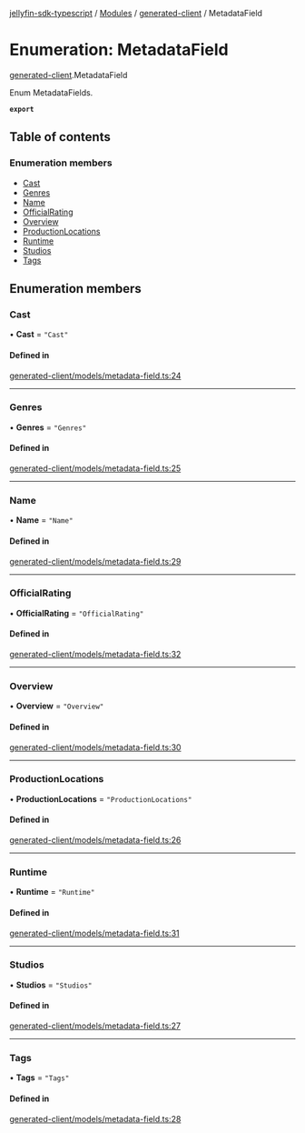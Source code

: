 [jellyfin-sdk-typescript](../README.md) / [Modules](../modules.md) / [generated-client](../modules/generated_client.md) / MetadataField

# Enumeration: MetadataField

[generated-client](../modules/generated_client.md).MetadataField

Enum MetadataFields.

**`export`**

## Table of contents

### Enumeration members

- [Cast](generated_client.MetadataField.md#cast)
- [Genres](generated_client.MetadataField.md#genres)
- [Name](generated_client.MetadataField.md#name)
- [OfficialRating](generated_client.MetadataField.md#officialrating)
- [Overview](generated_client.MetadataField.md#overview)
- [ProductionLocations](generated_client.MetadataField.md#productionlocations)
- [Runtime](generated_client.MetadataField.md#runtime)
- [Studios](generated_client.MetadataField.md#studios)
- [Tags](generated_client.MetadataField.md#tags)

## Enumeration members

### Cast

• **Cast** = `"Cast"`

#### Defined in

[generated-client/models/metadata-field.ts:24](https://github.com/thornbill/jellyfin-sdk-typescript/blob/7534c86/src/generated-client/models/metadata-field.ts#L24)

___

### Genres

• **Genres** = `"Genres"`

#### Defined in

[generated-client/models/metadata-field.ts:25](https://github.com/thornbill/jellyfin-sdk-typescript/blob/7534c86/src/generated-client/models/metadata-field.ts#L25)

___

### Name

• **Name** = `"Name"`

#### Defined in

[generated-client/models/metadata-field.ts:29](https://github.com/thornbill/jellyfin-sdk-typescript/blob/7534c86/src/generated-client/models/metadata-field.ts#L29)

___

### OfficialRating

• **OfficialRating** = `"OfficialRating"`

#### Defined in

[generated-client/models/metadata-field.ts:32](https://github.com/thornbill/jellyfin-sdk-typescript/blob/7534c86/src/generated-client/models/metadata-field.ts#L32)

___

### Overview

• **Overview** = `"Overview"`

#### Defined in

[generated-client/models/metadata-field.ts:30](https://github.com/thornbill/jellyfin-sdk-typescript/blob/7534c86/src/generated-client/models/metadata-field.ts#L30)

___

### ProductionLocations

• **ProductionLocations** = `"ProductionLocations"`

#### Defined in

[generated-client/models/metadata-field.ts:26](https://github.com/thornbill/jellyfin-sdk-typescript/blob/7534c86/src/generated-client/models/metadata-field.ts#L26)

___

### Runtime

• **Runtime** = `"Runtime"`

#### Defined in

[generated-client/models/metadata-field.ts:31](https://github.com/thornbill/jellyfin-sdk-typescript/blob/7534c86/src/generated-client/models/metadata-field.ts#L31)

___

### Studios

• **Studios** = `"Studios"`

#### Defined in

[generated-client/models/metadata-field.ts:27](https://github.com/thornbill/jellyfin-sdk-typescript/blob/7534c86/src/generated-client/models/metadata-field.ts#L27)

___

### Tags

• **Tags** = `"Tags"`

#### Defined in

[generated-client/models/metadata-field.ts:28](https://github.com/thornbill/jellyfin-sdk-typescript/blob/7534c86/src/generated-client/models/metadata-field.ts#L28)

